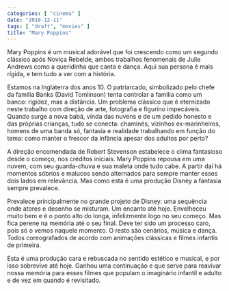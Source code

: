 ```yaml
---
categories: [ "cinema" ]
date: "2018-12-11"
tags: [ "draft", "movies" ]
title: "Mary Poppins"
---
```

Mary Poppins é um musical adorável que foi crescendo como um segundo
clássico após Noviça Rebelde, ambos trabalhos fenomenais de Julie
Andrews como a queridinha que canta e dança. Aqui sua persona é mais
rígida, e tem tudo a ver com a história.

Estamos na Inglaterra dos anos 10. O patriarcado, simbolizado pelo
chefe da família Banks (David Tomlinson) tenta controlar a família
como um banco: rigidez, mas a distância. Um problema clássico que é
eternizado neste trabalho com direção de arte, fotografia e figurino
impecáveis. Quando surge a nova babá, vinda das nuvens e de um
pedido honesto e das próprias crianças, tudo se conecta: chaminés,
vizinhos ex-marinheiros, homens de uma banda só, fantasia e realidade
trabalhando em função do tema: como manter o frescor da infância
apesar dos adultos por perto?

A direção encomendada de Robert Stevenson estabelece o clima fantasioso
desde o começo, nos créditos iniciais. Mary Poppins repousa em uma
nuvem, com seu guarda-chuva e sua maleta onde tudo cabe. A partir daí
há momentos sóbrios e malucos sendo alternados para sempre manter
esses dois lados em relevância. Mas como esta é uma produção Disney
a fantasia sempre prevalece.

Prevalece principalmente no grande projeto de Disney: uma sequência onde
atores e desenho se misturam. Um encanto até hoje. Envelheceu muito
bem e é o ponto alto do longa, infelizmente logo no seu começo. Mas
fica perene na memória até o seu final. Deve ter sido um processo
caro, pois só o vemos naquele momento. O resto são cenários, música
e dança. Todos coreografados de acordo com animações clássicas e
filmes infantis de primeira.

Esta é uma produção cara e rebuscada no sentido estético e musical,
e por isso sobrevive até hoje. Ganhou uma continuação e que serve
para reavivar nossa memória para esses filmes que populam o imaginário
infantil e adulto e de vez em quando é revisitado.
